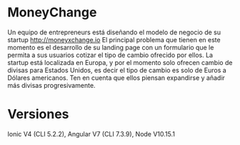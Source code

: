 # MoneyChange
Un equipo de entrepreneurs está diseñando el modelo de negocio de su startup http://moneyxchange.io El principal problema que tienen en este momento es el desarrollo de su landing page con un formulario que le permita a sus usuarios cotizar el tipo de cambio ofrecido por ellos. La startup está localizada en Europa, y por el momento solo ofrecen cambio de divisas para Estados Unidos, es decir el tipo de cambio es solo de Euros a Dólares americanos. Ten en cuenta que ellos piensan expandirse y añadir más divisas progresivamente.

# Versiones

Ionic V4 (CLI 5.2.2),
Angular V7 (CLI 7.3.9),
Node V10.15.1
